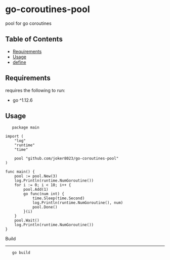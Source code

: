 # go-coroutines-pool

pool for go coroutines

## Table of Contents

- [Requirements](#requirements)
- [Usage](#usage)
- [define](#define)

## Requirements

requires the following to run:

- go ^1.12.6

## Usage

```
   package main

import (
	"log"
	"runtime"
	"time"

	pool "github.com/joker8023/go-coroutines-pool"
)

func main() {
	pool := pool.New(3)
	log.Println(runtime.NumGoroutine())
	for i := 0; i < 10; i++ {
		pool.Add(1)
		go func(num int) {
			time.Sleep(time.Second)
			log.Println(runtime.NumGoroutine(), num)
			pool.Done()
		}(i)
	}
	pool.Wait()
	log.Println(runtime.NumGoroutine())
}

```

Build

---

```
   go build
```
